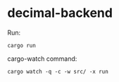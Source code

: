 # decimal-backend

Run:

    cargo run

cargo-watch command:
    
    cargo watch -q -c -w src/ -x run
